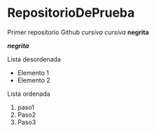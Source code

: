 # RepositorioDePrueba
Primer repositorio Github
*cursiva*  _cursiva_
**negrita**

_**negrita**_


Lista desordenada
+ Elemento 1
+ Elemento 2

Lista ordenada
1. paso1
2. Paso2
3. Paso3


